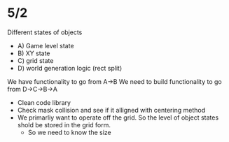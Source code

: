 # 5/2

Different states of objects

* A) Game level state
* B) XY state
* C) grid state
* D) world generation logic (rect split)

We have functionality to go from A->B
We need to build functionality to go from D->C->B->A

* Clean code library
* Check mask collision and see if it alligned with centering method
* We primarliy want to operate off the grid. So the level of object states shold be stored in the grid form.
	* So we need to know the size
